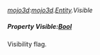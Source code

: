 _[mojo3d](../../modules/mojo3d/mojo3d-module.md):[mojo3d](../../modules/mojo3d/mojo3d-module.md).[Entity](../../modules/mojo3d/mojo3d-entity.md).Visible_
##### Property Visible:[Bool](../../modules/wonkey/wonkey-types-bool.md)
Visibility flag.
